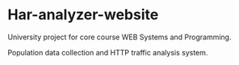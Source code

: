 # Har-analyzer-website
University project for core course WEB Systems and Programming.

Population data collection and HTTP traffic analysis system.

